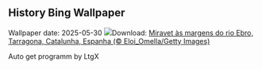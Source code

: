 ## History Bing Wallpaper
Wallpaper date: 2025-05-30
![](https://www.bing.com/th?id=OHR.MiravetSpain_PT-BR7483184425_UHD.jpg&w=1000)Download: [Miravet às margens do rio Ebro, Tarragona, Catalunha, Espanha (© Eloi_Omella/Getty Images)](https://www.bing.com/th?id=OHR.MiravetSpain_PT-BR7483184425_UHD.jpg)

Auto get programm by LtgX

